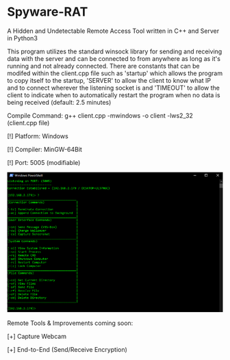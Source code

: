 # Spyware-RAT
A Hidden and Undetectable Remote Access Tool written in C++ and Server in Python3

This program utilizes the standard winsock library for sending and receiving data with the server and can be connected to from anywhere as long as it's running and not already connected. There are constants that can be modifed within the client.cpp file such as 'startup' which allows the program to copy itself to the startup, 'SERVER' to allow the client to know what IP and to connect wherever the listening socket is and 'TIMEOUT' to allow the client to indicate when to automatically restart the program when no data is being received (default: 2.5 minutes)

Compile Command: g++ client.cpp -mwindows -o client -lws2_32 (client.cpp file)

[!] Platform: Windows

[!] Compiler: MinGW-64Bit

[!] Port: 5005 (modifiable)

![](images/commands.png)

Remote Tools & Improvements coming soon:

[+] Capture Webcam

[+] End-to-End (Send/Receive Encryption)
